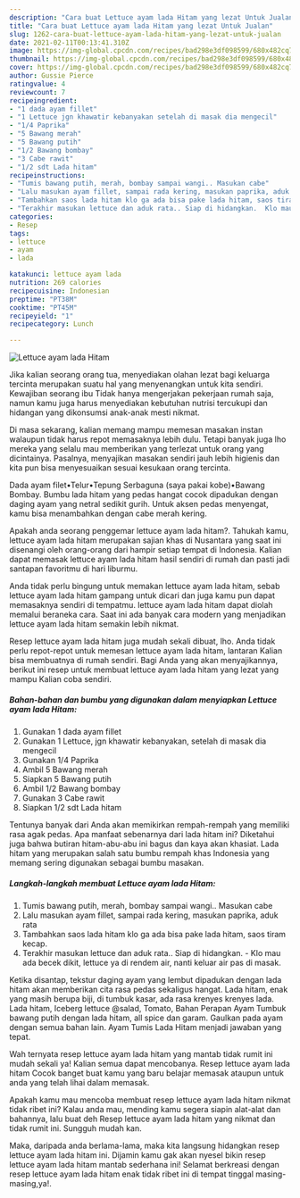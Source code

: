 ```yaml
---
description: "Cara buat Lettuce ayam lada Hitam yang lezat Untuk Jualan"
title: "Cara buat Lettuce ayam lada Hitam yang lezat Untuk Jualan"
slug: 1262-cara-buat-lettuce-ayam-lada-hitam-yang-lezat-untuk-jualan
date: 2021-02-11T00:13:41.310Z
image: https://img-global.cpcdn.com/recipes/bad298e3df098599/680x482cq70/lettuce-ayam-lada-hitam-foto-resep-utama.jpg
thumbnail: https://img-global.cpcdn.com/recipes/bad298e3df098599/680x482cq70/lettuce-ayam-lada-hitam-foto-resep-utama.jpg
cover: https://img-global.cpcdn.com/recipes/bad298e3df098599/680x482cq70/lettuce-ayam-lada-hitam-foto-resep-utama.jpg
author: Gussie Pierce
ratingvalue: 4
reviewcount: 7
recipeingredient:
- "1 dada ayam fillet"
- "1 Lettuce jgn khawatir kebanyakan setelah di masak dia mengecil"
- "1/4 Paprika"
- "5 Bawang merah"
- "5 Bawang putih"
- "1/2 Bawang bombay"
- "3 Cabe rawit"
- "1/2 sdt Lada hitam"
recipeinstructions:
- "Tumis bawang putih, merah, bombay sampai wangi.. Masukan cabe"
- "Lalu masukan ayam fillet, sampai rada kering, masukan paprika, aduk rata"
- "Tambahkan saos lada hitam klo ga ada bisa pake lada hitam, saos tiram kecap."
- "Terakhir masukan lettuce dan aduk rata.. Siap di hidangkan.  Klo mau ada becek dikit, lettuce ya di rendem air, nanti keluar air pas di masak."
categories:
- Resep
tags:
- lettuce
- ayam
- lada

katakunci: lettuce ayam lada 
nutrition: 269 calories
recipecuisine: Indonesian
preptime: "PT38M"
cooktime: "PT45M"
recipeyield: "1"
recipecategory: Lunch

---
```



![Lettuce ayam lada Hitam](https://img-global.cpcdn.com/recipes/bad298e3df098599/680x482cq70/lettuce-ayam-lada-hitam-foto-resep-utama.jpg)

Jika kalian seorang orang tua, menyediakan olahan lezat bagi keluarga tercinta merupakan suatu hal yang menyenangkan untuk kita sendiri. Kewajiban seorang ibu Tidak hanya mengerjakan pekerjaan rumah saja, namun kamu juga harus menyediakan kebutuhan nutrisi tercukupi dan hidangan yang dikonsumsi anak-anak mesti nikmat.

Di masa  sekarang, kalian memang mampu memesan masakan instan walaupun tidak harus repot memasaknya lebih dulu. Tetapi banyak juga lho mereka yang selalu mau memberikan yang terlezat untuk orang yang dicintainya. Pasalnya, menyajikan masakan sendiri jauh lebih higienis dan kita pun bisa menyesuaikan sesuai kesukaan orang tercinta. 

Dada ayam filet•Telur•Tepung Serbaguna (saya pakai kobe)•Bawang Bombay. Bumbu lada hitam yang pedas hangat cocok dipadukan dengan daging ayam yang netral sedikit gurih. Untuk aksen pedas menyengat, kamu bisa menambahkan dengan cabe merah kering.

Apakah anda seorang penggemar lettuce ayam lada hitam?. Tahukah kamu, lettuce ayam lada hitam merupakan sajian khas di Nusantara yang saat ini disenangi oleh orang-orang dari hampir setiap tempat di Indonesia. Kalian dapat memasak lettuce ayam lada hitam hasil sendiri di rumah dan pasti jadi santapan favoritmu di hari liburmu.

Anda tidak perlu bingung untuk memakan lettuce ayam lada hitam, sebab lettuce ayam lada hitam gampang untuk dicari dan juga kamu pun dapat memasaknya sendiri di tempatmu. lettuce ayam lada hitam dapat diolah memalui beraneka cara. Saat ini ada banyak cara modern yang menjadikan lettuce ayam lada hitam semakin lebih nikmat.

Resep lettuce ayam lada hitam juga mudah sekali dibuat, lho. Anda tidak perlu repot-repot untuk memesan lettuce ayam lada hitam, lantaran Kalian bisa membuatnya di rumah sendiri. Bagi Anda yang akan menyajikannya, berikut ini resep untuk membuat lettuce ayam lada hitam yang lezat yang mampu Kalian coba sendiri.

<!--inarticleads1-->

##### Bahan-bahan dan bumbu yang digunakan dalam menyiapkan Lettuce ayam lada Hitam:

1. Gunakan 1 dada ayam fillet
1. Gunakan 1 Lettuce, jgn khawatir kebanyakan, setelah di masak dia mengecil
1. Gunakan 1/4 Paprika
1. Ambil 5 Bawang merah
1. Siapkan 5 Bawang putih
1. Ambil 1/2 Bawang bombay
1. Gunakan 3 Cabe rawit
1. Siapkan 1/2 sdt Lada hitam


Tentunya banyak dari Anda akan memikirkan rempah-rempah yang memiliki rasa agak pedas. Apa manfaat sebenarnya dari lada hitam ini? Diketahui juga bahwa butiran hitam-abu-abu ini bagus dan kaya akan khasiat. Lada hitam yang merupakan salah satu bumbu rempah khas Indonesia yang memang sering digunakan sebagai bumbu masakan. 

<!--inarticleads2-->

##### Langkah-langkah membuat Lettuce ayam lada Hitam:

1. Tumis bawang putih, merah, bombay sampai wangi.. Masukan cabe
1. Lalu masukan ayam fillet, sampai rada kering, masukan paprika, aduk rata
1. Tambahkan saos lada hitam klo ga ada bisa pake lada hitam, saos tiram kecap.
1. Terakhir masukan lettuce dan aduk rata.. Siap di hidangkan.  - Klo mau ada becek dikit, lettuce ya di rendem air, nanti keluar air pas di masak.


Ketika disantap, tekstur daging ayam yang lembut dipadukan dengan lada hitam akan memberikan cita rasa pedas sekaligus hangat. Lada hitam, enak yang masih berupa biji, di tumbuk kasar, ada rasa krenyes krenyes lada. Lada hitam, Iceberg lettuce @salad, Tomato, Bahan Perapan Ayam Tumbuk bawang putih dengan lada hitam, all spice dan garam. Gaulkan pada ayam dengan semua bahan lain. Ayam Tumis Lada Hitam menjadi jawaban yang tepat. 

Wah ternyata resep lettuce ayam lada hitam yang mantab tidak rumit ini mudah sekali ya! Kalian semua dapat mencobanya. Resep lettuce ayam lada hitam Cocok banget buat kamu yang baru belajar memasak ataupun untuk anda yang telah lihai dalam memasak.

Apakah kamu mau mencoba membuat resep lettuce ayam lada hitam nikmat tidak ribet ini? Kalau anda mau, mending kamu segera siapin alat-alat dan bahannya, lalu buat deh Resep lettuce ayam lada hitam yang nikmat dan tidak rumit ini. Sungguh mudah kan. 

Maka, daripada anda berlama-lama, maka kita langsung hidangkan resep lettuce ayam lada hitam ini. Dijamin kamu gak akan nyesel bikin resep lettuce ayam lada hitam mantab sederhana ini! Selamat berkreasi dengan resep lettuce ayam lada hitam enak tidak ribet ini di tempat tinggal masing-masing,ya!.

